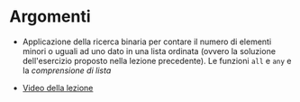 # Argomenti

* Applicazione della ricerca binaria per contare il numero di elementi minori o uguali ad uno dato in una lista ordinata (ovvero la soluzione dell'esercizio proposto nella lezione precedente). Le funzioni `all` e `any` e la *comprensione di lista*

* [Video della lezione](https://www.dropbox.com/s/tixfj65sfxh0aeo/20220310-lezioni_25.mp4?dl=1)